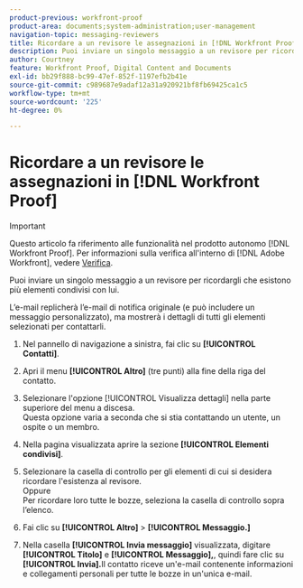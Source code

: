 ```yaml
---
product-previous: workfront-proof
product-area: documents;system-administration;user-management
navigation-topic: messaging-reviewers
title: Ricordare a un revisore le assegnazioni in [!DNL Workfront Proof]
description: Puoi inviare un singolo messaggio a un revisore per ricordargli che esistono più elementi condivisi con lui.
author: Courtney
feature: Workfront Proof, Digital Content and Documents
exl-id: bb29f888-bc99-47ef-852f-1197efb2b41e
source-git-commit: c989687e9adaf12a31a920921bf8fb69425ca1c5
workflow-type: tm+mt
source-wordcount: '225'
ht-degree: 0%

---
```


# Ricordare a un revisore le assegnazioni in [!DNL Workfront Proof]

>[!IMPORTANT]
>
>Questo articolo fa riferimento alle funzionalità nel prodotto autonomo [!DNL Workfront Proof]. Per informazioni sulla verifica all&#39;interno di [!DNL Adobe Workfront], vedere [Verifica](../../../review-and-approve-work/proofing/proofing.md).

Puoi inviare un singolo messaggio a un revisore per ricordargli che esistono più elementi condivisi con lui.

L’e-mail replicherà l’e-mail di notifica originale (e può includere un messaggio personalizzato), ma mostrerà i dettagli di tutti gli elementi selezionati per contattarli.

1. Nel pannello di navigazione a sinistra, fai clic su **[!UICONTROL Contatti]**.
1. Apri il menu **[!UICONTROL Altro]** (tre punti) alla fine della riga del contatto.
1. Selezionare l&#39;opzione [!UICONTROL Visualizza dettagli] nella parte superiore del menu a discesa.\
   Questa opzione varia a seconda che si stia contattando un utente, un ospite o un membro.
1. Nella pagina visualizzata aprire la sezione **[!UICONTROL Elementi condivisi]**.
1. Selezionare la casella di controllo per gli elementi di cui si desidera ricordare l&#39;esistenza al revisore.\
   Oppure\
   Per ricordare loro tutte le bozze, seleziona la casella di controllo sopra l’elenco.

1. Fai clic su **[!UICONTROL Altro]** > **[!UICONTROL Messaggio.]**

1. Nella casella **[!UICONTROL Invia messaggio]** visualizzata, digitare **[!UICONTROL Titolo]** e **[!UICONTROL Messaggio],**, quindi fare clic su **[!UICONTROL Invia].**&#x200B;Il contatto riceve un&#39;e-mail contenente informazioni e collegamenti personali per tutte le bozze in un&#39;unica e-mail.


